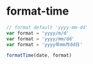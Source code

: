 # format-time

```js
// format default 'yyyy-mm-dd'
var format = 'yyyy/m/d'
var format = 'yyyy/mm/dd'
var format = 'yyyy年mm月dd日'

formatTime(date, format)
```
